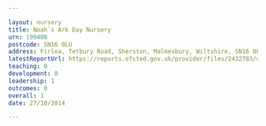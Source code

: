 ```yaml
---

layout: nursery
title: Noah`s Ark Day Nursery
urn: 199408
postcode: SN16 0LU
address: Firlea, Tetbury Road, Sherston, Malmesbury, Wiltshire, SN16 0LU
latestReportUrl: https://reports.ofsted.gov.uk/provider/files/2432783/urn/199408.pdf
teaching: 0
development: 0
leadership: 1
outcomes: 0
overall: 1
date: 27/10/2014

---
```

